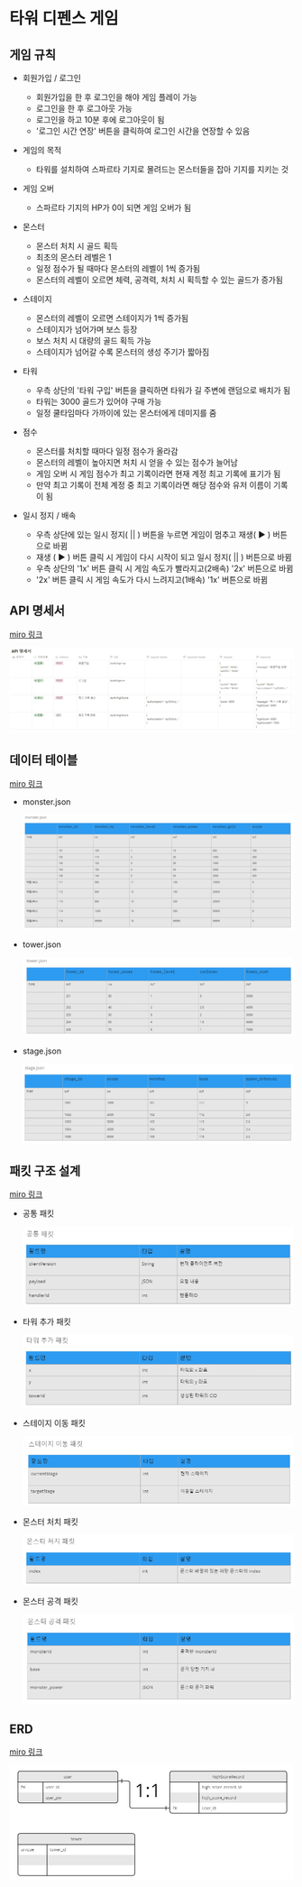 # 타워 디펜스 게임

## 게임 규칙

- 회원가입 / 로그인

  - 회원가입을 한 후 로그인을 해야 게임 플레이 가능
  - 로그인을 한 후 로그아웃 가능
  - 로그인을 하고 10분 후에 로그아웃이 됨
  - '로그인 시간 연장' 버튼을 클릭하여 로그인 시간을 연장할 수 있음

- 게임의 목적

  - 타워를 설치하여 스파르타 기지로 몰려드는 몬스터들을 잡아 기지를 지키는 것

- 게임 오버

  - 스파르타 기지의 HP가 0이 되면 게임 오버가 됨

- 몬스터

  - 몬스터 처치 시 골드 획득
  - 최초의 몬스터 레벨은 1
  - 일정 점수가 될 때마다 몬스터의 레벨이 1씩 증가됨
  - 몬스터의 레벨이 오르면 체력, 공격력, 처치 시 획득할 수 있는 골드가 증가됨

- 스테이지

  - 몬스터의 레벨이 오르면 스테이지가 1씩 증가됨
  - 스테이지가 넘어가며 보스 등장
  - 보스 처치 시 대량의 골드 획득 가능
  - 스테이지가 넘어갈 수록 몬스터의 생성 주기가 짧아짐

- 타워

  - 우측 상단의 '타워 구입' 버튼을 클릭하면 타워가 길 주변에 랜덤으로 배치가 됨
  - 타워는 3000 골드가 있어야 구매 가능
  - 일정 쿨타임마다 가까이에 있는 몬스터에게 데미지를 줌

- 점수

  - 몬스터를 처치할 때마다 일정 점수가 올라감
  - 몬스터의 레벨이 높아지면 처치 시 얻을 수 있는 점수가 늘어남
  - 게임 오버 시 게임 점수가 최고 기록이라면 현재 계정 최고 기록에 표기가 됨
  - 만약 최고 기록이 전체 계정 중 최고 기록이라면 해당 점수와 유저 이름이 기록이 됨

- 일시 정지 / 배속
  - 우측 상단에 있는 일시 정지( || ) 버튼을 누르면 게임이 멈추고 재생( ▶ ) 버튼으로 바뀜
  - 재생 ( ▶ ) 버튼 클릭 시 게임이 다시 시작이 되고 일시 정지( || ) 버튼으로 바뀜
  - 우측 상단의 '1x' 버튼 클릭 시 게임 속도가 빨라지고(2배속) '2x' 버튼으로 바뀜
  - '2x' 버튼 클릭 시 게임 속도가 다시 느려지고(1배속) '1x' 버튼으로 바뀜

## API 명세서
[miro 링크](https://miro.com/app/board/uXjVK7LE7Ns=/)

![alt text](image/API_image.png)

## 데이터 테이블
[miro 링크](https://miro.com/app/board/uXjVK7LE7Ns=/)

- monster.json

  ![alt text](image/monster.json_image.png)

- tower.json

  ![alt text](image/tower.json_image.png)

- stage.json

  ![alt text](image/stage.json_image.png)

## 패킷 구조 설계
[miro 링크](https://miro.com/app/board/uXjVK7LE7Ns=/)

- 공통 패킷

    ![alt text](image/packet_image.png)

- 타워 추가 패킷

    ![alt text](image/add_tower_packet_image.png)

- 스테이지 이동 패킷

    ![alt text](image/move_stage_packet_image.png)

- 몬스터 처치 패킷

    ![alt text](image/kill_monster_packet_image.png)

- 몬스터 공격 패킷

    ![alt text](image/monster_attack_packet_image.png)

## ERD
[miro 링크](https://miro.com/app/board/uXjVK7LE7Ns=/)

![alt text](image/ERD_image.png)